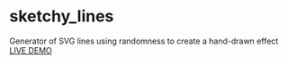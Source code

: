 # sketchy_lines
Generator of SVG lines using randomness to create a hand-drawn effect
[LIVE DEMO](http://herrwagner1680.github.io/sketchy_lines/sketchy.html)

